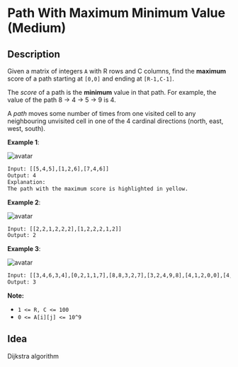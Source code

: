 # Path With Maximum Minimum Value (Medium)

## Description

Given a matrix of integers `A` with R rows and C columns, find the **maximum** score of a path starting at `[0,0]` and ending at `[R-1,C-1]`.

The *score* of a path is the **minimum** value in that path. For example, the value of the path 8 → 4 → 5 → 9 is 4.

A *path* moves some number of times from one visited cell to any neighbouring unvisited cell in one of the 4 cardinal directions (north, east, west, south).



**Example 1**:

![avatar](https://assets.leetcode.com/uploads/2019/04/23/1313_ex1.JPG)

```html
Input: [[5,4,5],[1,2,6],[7,4,6]]
Output: 4
Explanation: 
The path with the maximum score is highlighted in yellow. 
```

**Example 2**:

![avatar](https://assets.leetcode.com/uploads/2019/04/23/1313_ex2.JPG)

```html
Input: [[2,2,1,2,2,2],[1,2,2,2,1,2]]
Output: 2
```

**Example 3**:

![avatar](https://assets.leetcode.com/uploads/2019/04/23/1313_ex3.JPG)

```html
Input: [[3,4,6,3,4],[0,2,1,1,7],[8,8,3,2,7],[3,2,4,9,8],[4,1,2,0,0],[4,6,5,4,3]]
Output: 3
```

**Note:**

- `1 <= R, C <= 100`
- `0 <= A[i][j] <= 10^9`

## Idea

Dijkstra algorithm
